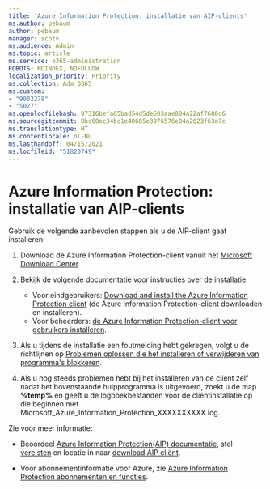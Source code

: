 ```yaml
---
title: 'Azure Information Protection: installatie van AIP-clients'
ms.author: pebaum
author: pebaum
manager: scotv
ms.audience: Admin
ms.topic: article
ms.service: o365-administration
ROBOTS: NOINDEX, NOFOLLOW
localization_priority: Priority
ms.collection: Adm_O365
ms.custom:
- "9002278"
- "5027"
ms.openlocfilehash: 97316befa65bad54d5de603aae804a22af7688c6
ms.sourcegitcommit: 8bc60ec34bc1e40685e3976576e04a2623f63a7c
ms.translationtype: HT
ms.contentlocale: nl-NL
ms.lasthandoff: 04/15/2021
ms.locfileid: "51820749"
---
```

# <a name="azure-information-protection-aip-client-installation"></a>Azure Information Protection: installatie van AIP-clients

Gebruik de volgende aanbevolen stappen als u de AIP-client gaat installeren:

1. Download de Azure Information Protection-client vanuit het [Microsoft Download Center](https://www.microsoft.com/download/details.aspx?id=53018).

2. Bekijk de volgende documentatie voor instructies over de installatie:

    - Voor eindgebruikers: [Download and install the Azure Information Protection client](https://docs.microsoft.com/azure/information-protection/rms-client/install-client-app) (de Azure Information Protection-client downloaden en installeren).
    - Voor beheerders: [de Azure Information Protection-client voor gebruikers installeren](https://docs.microsoft.com/azure/information-protection/rms-client/client-admin-guide-install).

3. Als u tijdens de installatie een foutmelding hebt gekregen, volgt u de richtlijnen op [Problemen oplossen die het installeren of verwijderen van programma's blokkeren](https://support.microsoft.com/help/17588/windows-fix-problems-that-block-programs-being-installed-or-removed).

4. Als u nog steeds problemen hebt bij het installeren van de client zelf nadat het bovenstaande hulpprogramma is uitgevoerd, zoekt u de map **%temp%** en geeft u de logboekbestanden voor de clientinstallatie op die beginnen met Microsoft_Azure_Information_Protection_XXXXXXXXXX.log.

Zie voor meer informatie:

- Beoordeel [Azure Information Protection(AIP) documentatie](https://docs.microsoft.com/azure/information-protection/what-is-information-protection), stel [vereisten](https://docs.microsoft.com/azure/information-protection/get-started/requirements) en locatie in naar [download AIP cliënt](https://www.microsoft.com/download/details.aspx?id=53018).

- Voor abonnementinformatie voor Azure, zie [Azure Information Protection abonnementen en functies](https://azure.microsoft.com/pricing/details/information-protection).
